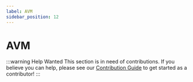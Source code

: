 ```yaml
---
label: AVM
sidebar_position: 12
---
```


# AVM

:::warning Help Wanted
This section is in need of contributions. If you believe you can help, please see our [Contribution Guide](../contribution-guide.md) to get started as a contributor!
:::